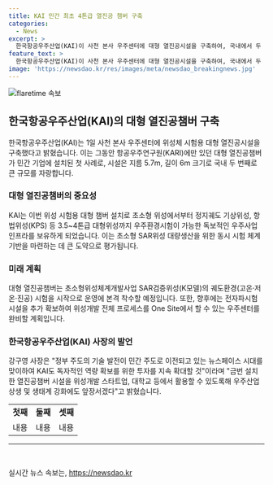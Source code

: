 ```yaml
---
title: KAI 민간 최초 4톤급 열진공 챔버 구축
categories:
  - News
excerpt: >
  한국항공우주산업(KAI)이 사천 본사 우주센터에 대형 열진공시설을 구축하여, 국내에서 두 번째로 큰 규모의 시설을 보유하게 됐다. 이를 통해 초소형에서 대형위성까지의 우주환경 시험이 가능해지며, SAR위성 대량생산을 위한 체계기반도 구축될 전망이다. 또한, KAI는 우주센터를 완비하여 위성의 전체 프로세스를 One Site에서 진행할 계획이며, 민간 주도의 뉴스페이스 시대에 독자적인 역량 확보를 위한 투자를 지속 확대할 것으로 밝혔다.
feature_text: >
  한국항공우주산업(KAI)이 사천 본사 우주센터에 대형 열진공시설을 구축하여, 국내에서 두 번째로 큰 규모의 시설을 보유하게 됐다. 이를 통해 초소형에서 대형위성까지의 우주환경 시험이 가능해지며, SAR위성 대량생산을 위한 체계기반도 구축될 전망이다. 또한, KAI는 우주센터를 완비하여 위성의 전체 프로세스를 One Site에서 진행할 계획이며, 민간 주도의 뉴스페이스 시대에 독자적인 역량 확보를 위한 투자를 지속 확대할 것으로 밝혔다.
image: 'https://newsdao.kr/res/images/meta/newsdao_breakingnews.jpg'
---
```


<p><img src="https://newsdao.kr/res/images/meta/newsdao_breakingnews.jpg" alt="flaretime 속보" /></p>

<h2 data-ke-size="size26">한국항공우주산업(KAI)의 대형 열진공챔버 구축</h2>

<p data-ke-size="size16">한국항공우주산업(KAI)는 1일 사천 본사 우주센터에 위성체 시험용 대형 열진공시설을 구축했다고 밝혔습니다. 이는 그동안 항공우주연구원(KARI)에만 있던 대형 열진공챔버가 민간 기업에 설치된 첫 사례로, 시설은 지름 5.7m, 길이 6m 크기로 국내 두 번째로 큰 규모를 자랑합니다.</p>

<h3>대형 열진공챔버의 중요성</h3>

<p data-ke-size="size16">KAI는 이번 위성 시험용 대형 챔버 설치로 초소형 위성에서부터 정지궤도 기상위성, 항법위성(KPS) 등 3.5~4톤급 대형위성까지 우주환경시험이 가능한 독보적인 우주사업 인프라를 보유하게 되었습니다. 이는 초소형 SAR위성 대량생산을 위한 동시 시험 체계기반을 마련하는 데 큰 도약으로 평가됩니다.</p>

<h3>미래 계획</h3>

<p data-ke-size="size16">대형 열진공챔버는 초소형위성체계개발사업 SAR검증위성(K모델)의 궤도환경(고온·저온·진공) 시험을 시작으로 운영에 본격 착수할 예정입니다. 또한, 향후에는 전자파시험 시설을 추가 확보하여 위성개발 전체 프로세스를 One Site에서 할 수 있는 우주센터를 완비할 계획입니다.</p>

<h3>한국항공우주산업(KAI) 사장의 발언</h3>

<p data-ke-size="size16">강구영 사장은 "정부 주도의 기술 발전이 민간 주도로 이전되고 있는 뉴스페이스 시대를 맞이하여 KAI도 독자적인 역량 확보를 위한 투자를 지속 확대할 것"이라며 "금번 설치한 열진공챔버 시설을 위성개발 스타트업, 대학교 등에서 활용할 수 있도록해 우주산업 상생 및 생태계 강화에도 앞장서겠다"고 밝혔습니다.</p>

<table>
    <tr>
        <td style="text-align: center; height: 17px;"><b>첫째</b></td>
        <td style="text-align: center; height: 17px;"><b>둘째</b></td>
        <td style="text-align: center; height: 17px;"><b>셋째</b></td>
    </tr>
    <tr>
        <td style="text-align: center; height: 17px;">내용</td>
        <td style="text-align: center; height: 17px;">내용</td>
        <td style="text-align: center; height: 17px;">내용</td>
    </tr>
</table>

<hr>

<p data-ke-size="size16">&nbsp;</p>
실시간 뉴스 속보는, <a href="https://newsdao.kr" rel="dofollow">https://newsdao.kr</a>


